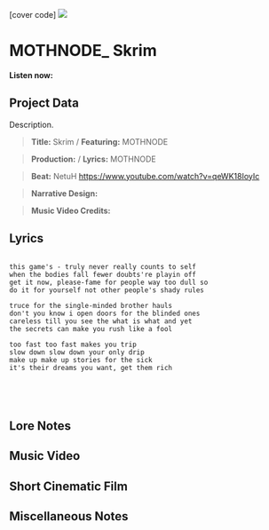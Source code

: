 [cover code] ![](57175019_319474918741616_8502199518755923887_n.jpg)

# MOTHNODE_ Skrim

**Listen now:** 

## Project Data

Description.

> **Title:** Skrim / **Featuring:** MOTHNODE

> **Production:**  / **Lyrics:** MOTHNODE

> **Beat:** NetuH https://www.youtube.com/watch?v=qeWK18IoyIc

> **Narrative Design:**

> **Music Video Credits:**


## Lyrics

```

this game's - truly never really counts to self
when the bodies fall fewer doubts're playin off 
get it now, please-fame for people way too dull so 
do it for yourself not other people's shady rules

truce for the single-minded brother hauls
don't you know i open doors for the blinded ones
careless till you see the what is what and yet
the secrets can make you rush like a fool

too fast too fast makes you trip
slow down slow down your only drip
make up make up stories for the sick
it's their dreams you want, get them rich





```

## Lore Notes

## Music Video

## Short Cinematic Film

## Miscellaneous Notes
